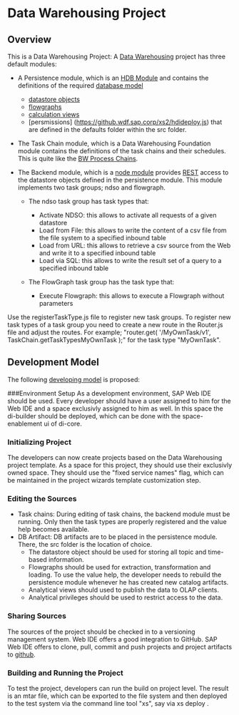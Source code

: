 # Data Warehousing Project
## Overview
This is a Data Warehousing Project:
A [Data Warehousing](https://en.wikipedia.org/wiki/Data_warehouse) project has three default modules:

- A Persistence module, which is an [HDB Module](https://www.youtube.com/watch?v=gNGn1dq4IMM) and contains the definitions of the required [database model](https://en.wikipedia.org/wiki/Database_model)
  - [datastore objects](https://help.sap.com/doc/DRAFT/5f67aa7f9a8b491cb08ea4bf9d381d90/2.0.0.0/en-US/SAP_HANA_DWF_Native_DataStore_Object.pdf)
  - [flowgraphs](https://help.sap.com/viewer/DRAFT/1e4f857a22aa477081d41d3b6fa48d99/2.0.0.0/en-US/bd68e24d1d744727891d4955640445f1.html)
  -  [calculation views](http://saphanatutorial.com/sap-hana-modeling/)
  - [persmissions] (https://github.wdf.sap.corp/xs2/hdideploy.js) that are defined in the defaults folder within the src folder.

- The Task Chain module, which is a Data Warehousing Foundation module contains the definitions of the task chains and their schedules. This is quite like the [BW Process Chains](https://help.sap.com/saphelp_nw70/helpdata/en/8f/c08b3baaa59649e10000000a11402f/content.htm).

- The Backend module, which is a [node module](https://nodejs.org/api/modules.html) provides [REST](https://en.wikipedia.org/wiki/Representational_state_transfer) access to the datastore objects defined in the persistence module.
  This module implements two task groups; ndso and flowgraph.
  + The ndso task group has task types that:
    - Activate NDSO: this allows to activate all requests of a given datastore
    - Load from File: this allows to write the content of a csv file from the file system to a specified inbound table
    - Load from URL: this allows to retrieve a csv source from the Web and write it to a specified inbound table
    - Load via SQL: this allows to write the result set of a query to a specified inbound table

  + The FlowGraph task group has the task type that: 
    - Execute Flowgraph: this allows to execute a Flowgraph without parameters

Use the registerTaskType.js file to register new task groups.
To register new task types of a task group you need to create a new route in the Router.js file and adjust the routes. For example; "router.get( '/MyOwnTask/v1', TaskChain.getTaskTypesMyOwnTask );" for the task type "MyOwnTask".

## Development Model
The following [developing model](https://en.wikipedia.org/wiki/Software_development_process) is proposed:


###Environment Setup
As a development environment, SAP Web IDE should be used.
Every developer should have a user assigned to him for the Web IDE and a space exclusivly assigned to him as well.
In this space the di-builder should be deployed, which can be done with the space-enablement ui of di-core.

### Initializing Project
The developers can now create projects based on the Data Warehousing project template. As a space
for this project, they should use their exclusivly owned space. They should use the  "fixed service names" flag,
which can be maintained in the project wizards template customization step.


### Editing the Sources
- Task chains: During editing of task chains, the backend module must be running.
  Only then the task types are properly registered and the value help becomes available.
- DB Artifact: DB artifacts are to be placed in the persistence module.
  There, the src folder is the location of choice.
  - The datastore object should be used for storing all topic and time-based information.
  - Flowgraphs should be used for extraction, transformation and loading.
   To use the value help, the developer needs to rebuild the persistence module whenever he has created
   new catalog artifacts.
  - Analytical views should used to publish the data to OLAP clients.
  - Analytical privileges should be used to restrict access to the data.

### Sharing Sources
The sources of the project should be checked in to a versioning management system.
Web IDE offers a good integration to
GitHub. SAP Web IDE offers to clone, pull, commit and push projects and project artifacts to [github](https://github.com/).

### Building and Running the Project
To test the project, developers can run the build on project level. The result is an mtar file, which can be
 exported to the file system and then deployed to
the test system via the command line tool "xs", say via xs deploy <mtarName>.

